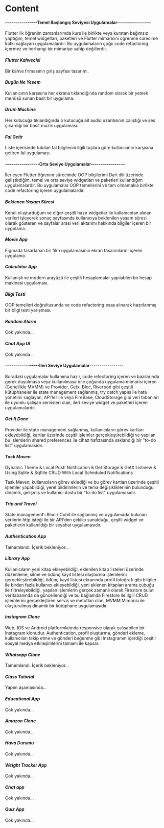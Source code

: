 # Content

#### ----------------Temel Başlangıç Seviyesi Uygulamalar-----------------

Flutter ilk öğrenim zamanlarımda kurs ile birlikte veya kurstan bağımsız yaptığım,
temel widgetları, paketleri ve Flutter mimarisini öğrenme sürecime katkı sağlayan uygulamalardır.
Bu uygulamaların çoğu code refactoring içermez ve herhangi bir mimariye sahip değillerdir.


#### *Flutter Kahvecisi* 

Bir kahve firmasının giriş sayfası tasarımı.

#### *Bugün Ne Yesem*

Kullanıcının karşısına her ekrana tıklandığında random olarak bir yemek menüsü sunan basit bir uygulama.

#### *Drum Machine*

Her kutucuğa tıklandığında o kutucuğa ait audio uzantısının çalıştığı ve ses çıkardığı bir basit muzik uygulaması.

#### *Fal Getir*

Liste içerisinde tutulan fal bilgilerini ilgili tuşlara göre kullanıcının karşısına getiren fal uygulaması.


#### -----------------Orta Seviye Uygulamalar-----------------

İlerleyen Flutter öğrenim sürecimde OOP bilgilerimi Dart dili üzerinde geliştirdiğim, temel ve orta 
seviye widgetları ve paketleri kullandığım uygulamalardır. Bu uygulamalar OOP temellerini ve tam 
olmamakla birlikte code refactoring içeren uygulamalardır. 


#### *Beklenen Yaşam Süresi*

Kendi oluşturduğum ve diğer çeşitli hazır widgetlar ile kullanıcıdan alınan verileri işleyerek sonuç sayfasında kullanıcıya beklenilen yaşam süresi olarak gösteren ve sayfalar arası veri aktarımı hakkında bilgiler içeren bir uygulama.

#### *Movie App*

Figmada tasarlanan bir film uygulamasının ekran tasarımlarını içeren uygulama.

#### *Calculator App*

Kullanışlı ve modern arayüzü ile çeşitli hesaplamalar yapılablen bir hesap makinesi uygulaması.

#### *Bilgi Testi*

OOP temelleri doğrultusunda ve code refactoring esas alınarak hazırlanmış bir bilgi testi yarışması. 

#### *Random Alarm*

Çok yakında...

#### *Chat App UI*

Çok yakında...


#### -----------------İleri Seviye Uygulamalar-----------------

Buradaki uygulamalar kullanıma hazır, code refectoring içeren ve bazılarında gerek duyulmasa veya kullanılmasa bile çoğunda uygulama mimarisi içeren (Genellikle MVMM) ve Provider, Getx, Bloc, Riverpod gibi çeşitli kütüphaneler ile state management sağlanmış, try catch yapısı ile hata yönetimi sağlayan, API'ler ile veya FireBase, CloudStorage gibi veri tabanları ile uyumlu çalışan servisleri olan,
ileri seviye widget ve paketleri içeren uygulamalardır.


#### *Get It Done*
Provider ile state management sağlanmış, kullanıcıların görev kartları ekleyebildiği, kartlar üzerinde çeşitli işlemler gerçekleştirebildiği ve yapılan bu işlemlerin shared preferences ile cihaz hafızasında saklandığı bir "to-do list" uygulamasıdır.


#### *Task Maven*
Dynamic Theme & Local Push Notification & Get Storage & GetX Listview & Using Sqlite & Sqflite CRUD With Local Scheduled Notifications

Task Maven, kullanıcıların görev eklediği ve bu görev kartları üzerinde çeşitli işlemler yapabildiği, yerel bildirimlerin ve tema değişikliklerinin bulunduğu, dinamik, gelişmiş ve kullanıcı dostu bir "to-do list" uygulamasıdır.

#### *Trip and Travel*

State management'ı Bloc / Cubit ile sağlanmış ve uygulamada bulunan verilerin http isteği ile bir API'den çekilip sunulduğu, çeşitli widget ve paketlerin kullanıldığı bir seyahat uygulamasıdır. 

#### *Authentication App*

Tamamlandı. İçerik bekleniyor...

#### *Library App*

Kullanıcıların yeni kitap ekleyebildiği, eklenilen kitap listeleri üzerinde düzenleme, silme ve ödünç kayıt listesi oluşturma işlemlerini gerçekleştirebildiği, ödünç kayıt listesi ekranında profil fotoğrafı gibi bilgiler ile birden fazla kullanıcı ekleyebildiği, yeni eklenen kitapları arama çubuğu ile filtreleyebildiği, yapılan işlemlerin gerçek zamanlı olarak Firestore bulut veritabanında da güncellendiği ve bu bağlamda Firestore ile ilgili CRUD işlemlerini gerçekleştiren servis ve metotları olan, MVMM Mimarisi ile oluşturulmuş dinamik bir kütüphane uygulamasıdır.

#### *Instagram Clone*

Web, IOS ve Android platformlarında responsive olarak çalışabilen bir Instagram klonudur. Authentication, profil oluşturma, gönderi ekleme, kullanıcıları takip etme ve gönderi beğenme gibi Instagramın içerdiği çeşitli sosyal medya etkileşimlerini tamamı ile kapsar. 

#### *Whatsapp Clone* 

Tamamlandı. İçerik bekleniyor...

#### *Class Tutorial* 

Yapım aşamasında...

#### *Educational App* 

Çok yakında...

#### *Amazon Clone* 

Çok yakında...

#### *Hava Durumu*

Çok yakında...

#### *Weight Tracker App*

Çok yakında...

#### *Chat app*

Çok yakında...

#### *Quiz App*

Çok yakında...








